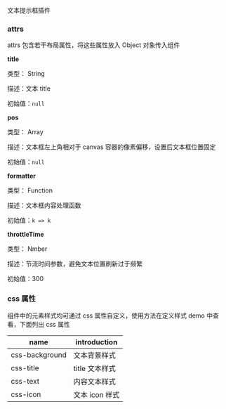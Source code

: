 文本提示框插件

### attrs

attrs 包含若干布局属性，将这些属性放入 Object 对象传入组件

**title**

类型： String

描述：文本 title

初始值：`null`

**pos**

类型： Array

描述：文本框左上角相对于 canvas 容器的像素偏移，设置后文本框位置固定

初始值：`null`

**formatter**

类型： Function

描述：文本框内容处理函数

初始值：`k => k`

**throttleTime**

类型： Nmber

描述：节流时间参数，避免文本位置刷新过于频繁

初始值：300

### css 属性

组件中的元素样式均可通过 css 属性自定义，使用方法在定义样式 demo 中查看，下面列出 css 属性

| name           | introduction   |
| -------------- | -------------- |
| css-background | 文本背景样式   |
| css-title      | title 文本样式 |
| css-text       | 内容文本样式   |
| css-icon       | 文本 icon 样式 |
